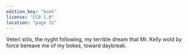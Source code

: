 ```yaml
---
edition_key: "book"
license: "CC0 1.0"
location: "page 31"
---
```

Veteri stilo,
the nyght following, my terrible dream that Mr. Kelly wold by
force bereave me of my bokes, toward daybreak.
